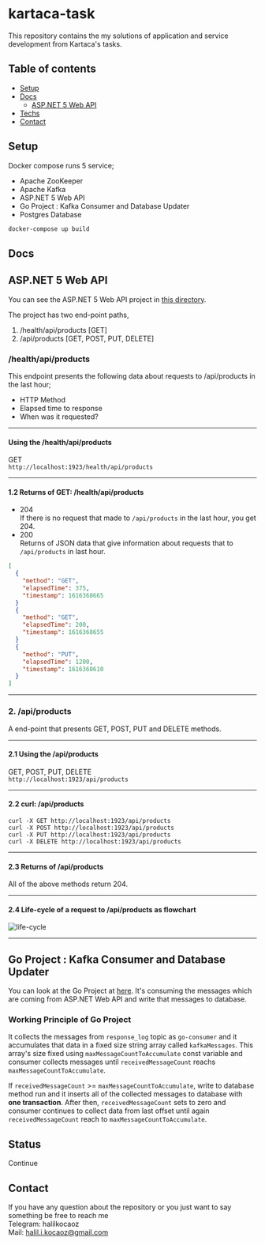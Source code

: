 <!--- key

gAAAAABgUWKB2jyN8QxVQ8s38TQF553f3CFNzWMFlXCGArb40zwz1sQ757-P5dUa2MGSQKIreeC9K8O2J8SSmQWsmMeLkJzhzCVUhipOJUubLthP9V8QFiKNgV_xMNfz3maUXokRulkGJDmwU69IMngX3DvSA-Q7QfoSRBVFhjM_4JjSWtiHNCgkQonPl33G9Gs_JpKZL3fcTn35J3hyiZZXAzqn

--->

# kartaca-task
This repository contains the my solutions of application and service development from Kartaca's tasks.

## Table of contents
* [Setup](#setup)
* [Docs](#docs)
  - [ASP.NET 5 Web API](#aspnet-5-web-api)
* [Techs](#techs)
* [Contact](#contact)

## Setup

Docker compose runs 5 service;
* Apache ZooKeeper
* Apache Kafka
* ASP.NET 5 Web API
* Go Project : Kafka Consumer and Database Updater 
* Postgres Database

```bash
docker-compose up build
```

## Docs

## ASP.NET 5 Web API
 You can see the ASP.NET 5 Web API project in [this directory](https://github.com/halilkocaoz/kartaca-task/tree/main/server/Kartaca.Intern).

The project has two end-point paths,

1. /health/api/products [GET]
2. /api/products   [GET, POST, PUT, DELETE]

### /health/api/products
This endpoint presents the following data about requests to /api/products in the last hour;
* HTTP Method
* Elapsed time to response
* When was it requested?

<hr>

#### Using the /health/api/products
GET <br>
`http://localhost:1923/health/api/products`

<hr>

#### 1.2 Returns of GET: /health/api/products
* 204 <br>
If there is no request that made to `/api/products` in the last hour, you get 204. <br>
* 200 <br>
  Returns of JSON data that give information about requests that to `/api/products` in last hour.
```json
[
  {
    "method": "GET",
    "elapsedTime": 375,
    "timestamp": 1616368665
  }
  {
    "method": "GET",
    "elapsedTime": 200,
    "timestamp": 1616368655
  }
  {
    "method": "PUT",
    "elapsedTime": 1200,
    "timestamp": 1616368610
  }
]
```
<hr>

### 2. /api/products
A end-point that presents GET, POST, PUT and DELETE methods.

<hr>

#### 2.1 Using the /api/products
GET, POST, PUT, DELETE <br>
`http://localhost:1923/api/products` <br>

<hr>

#### 2.2 curl: /api/products
`curl -X GET http://localhost:1923/api/products` <br>
`curl -X POST http://localhost:1923/api/products` <br>
`curl -X PUT http://localhost:1923/api/products` <br>
`curl -X DELETE http://localhost:1923/api/products` <br>

<hr>

#### 2.3 Returns of /api/products
All of the above methods return 204.

<hr>

#### 2.4 Life-cycle of a request to /api/products as flowchart
![life-cycle](https://github.com/halilkocaoz/kartaca-task/blob/main/assets/life-cycle-request.png "life-cycle")

<hr>

## Go Project : Kafka Consumer and Database Updater 
You can look at the Go Project at [here](https://github.com/halilkocaoz/kartaca-task/tree/main/consumer). It's consuming the messages which are coming from ASP.NET Web API and write that messages to database.

### Working Principle of Go Project
It collects the messages from `response_log` topic as `go-consumer` and it accumulates that data in a fixed size string array called `kafkaMessages`. This array's size fixed using `maxMessageCountToAccumulate` const variable and consumer collects messages until `receivedMessageCount` reachs `maxMessageCountToAccumulate`. 


If `receivedMessageCount` >= `maxMessageCountToAccumulate`, write to database method run and it inserts all of the collected messages to database with **one transaction**. After then, `receivedMessageCount` sets to zero and consumer continues to collect data from last offset until again `receivedMessageCount` reach to `maxMessageCountToAccumulate`.


## Status
Continue

## Contact
If you have any question about the repository or you just want to say something be free to reach me <br>
Telegram: halilkocaoz <br>
Mail: halil.i.kocaoz@gmail.com
